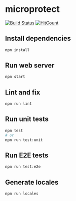 # microprotect

[![Build Status](https://github.com/microprotect/microprotect.com/workflows/CI/badge.svg?branch=main)](https://github.com/microprotect/microprotect.com/actions)
[![HitCount](http://hits.dwyl.com/microprotect/microprotectcom.svg)](http://hits.dwyl.com/microprotect/microprotectcom)

## Install dependencies

```bash
npm install
```

## Run web server

```bash
npm start
```

## Lint and fix

```bash
npm run lint
```

## Run unit tests

```bash
npm test
# or
npm run test:unit
```

## Run E2E tests

```bash
npm run test:e2e
```

## Generate locales

```bash
npm run locales
```
